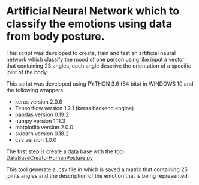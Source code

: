 # Artificial Neural Network which to classify the emotions using data from body posture.

This script was developed to create, train and test an artificial neural network which classify the mood of one person using like input 
a vector that containing 23 angles, each angle descrive the orientation of a specific joint of the body. 

This script was developed using PYTHON 3.6 (64 bits) in WINDOWS 10 and the following wrappers.

- keras version 2.0.6
- Tensorflow version 1.2.1 (keras backend engine)
- pandas version 0.19.2
- numpy version 1.11.3
- matplotlib version 2.0.0
- sklearn version 0.18.2
- csv version 1.0.0

The first step is create a data base with the tool [DataBaseCreatorHumanPosture.py](https://github.com/Ing-Mk-FranJa07/SYSTEM-OF-HUMAN-HUMANID-INTERACTION-THROUGH-THE-RECOGNITION-AND-LEARNING-OF-BODY-LANGUAGE/tree/master/Emotions%20Data%20Base%20Creator)

This tool generate a .csv file in which is saved a matrix that containing 25 joints angles and the description of the emotion that is 
being represented.







